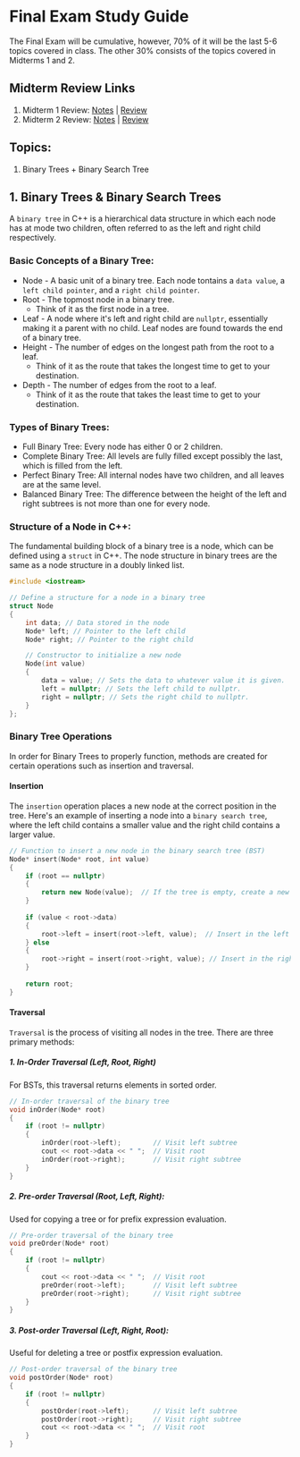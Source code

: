 # Final Exam Study Guide

The Final Exam will be cumulative, however, 70% of it will be the last 5-6 topics covered in class. The other 30% consists of the topics covered in Midterms 1 and 2.

## Midterm Review Links
1. Midterm 1 Review: [Notes](./Midterm%201%20Review%20FIles/Midterm1Notes%20FINAL.md) | [Review](./Midterm%201%20Review%20FIles/Midterm1Review%20FINAL.md)
2. Midterm 2 Review: [Notes](./Midterm%202%20Review%20FIles/Midterm2Notes%20FINAL.md) | [Review](./Midterm%202%20Review%20FIles/Midterm2Review%20FINAL.md)

## Topics:
1. Binary Trees + Binary Search Tree

## 1. Binary Trees & Binary Search Trees
A ```binary tree``` in C++ is a hierarchical data structure in which each node has at mode two children, often referred to as the left and right child respectively. 

### Basic Concepts of a Binary Tree:
* Node - A basic unit of a binary tree. Each node tontains a ```data value```, a ```left child pointer```, and a ```right child pointer```.
* Root - The topmost node in a binary tree. 
  * Think of it as the first node in a tree.
* Leaf - A node where it's left and right child are ```nullptr```, essentially making it a parent with no child. Leaf nodes are found towards the end of a binary tree.
* Height - The number of edges on the longest path from the root to a leaf. 
  * Think of it as the route that takes the longest time to get to your destination.
* Depth - The number of edges from the root to a leaf. 
  * Think of it as the route that takes the least time to get to your destination.

### Types of Binary Trees:
* Full Binary Tree: Every node has either 0 or 2 children.
* Complete Binary Tree: All levels are fully filled except possibly the last, which is filled from the left.
* Perfect Binary Tree: All internal nodes have two children, and all leaves are at the same level.
* Balanced Binary Tree: The difference between the height of the left and right subtrees is not more than one for every node.

### Structure of a Node in C++:
The fundamental building block of a binary tree is a node, which can be defined using a ```struct``` in C++. The node structure in binary trees are the same as a node structure in a doubly linked list.

```cpp
#include <iostream>

// Define a structure for a node in a binary tree
struct Node
{
    int data; // Data stored in the node
    Node* left; // Pointer to the left child
    Node* right; // Pointer to the right child

    // Constructor to initialize a new node
    Node(int value) 
    {
        data = value; // Sets the data to whatever value it is given.
        left = nullptr; // Sets the left child to nullptr.
        right = nullptr; // Sets the right child to nullptr.
    }
};
```

### Binary Tree Operations
In order for Binary Trees to properly function, methods are created for certain operations such as insertion and traversal.

#### Insertion
The ```insertion``` operation places a new node at the correct position in the tree. Here's an example of inserting a node into a ```binary search tree```, where the left child contains a smaller value and the right child contains a larger value.

```cpp
// Function to insert a new node in the binary search tree (BST)
Node* insert(Node* root, int value) 
{
    if (root == nullptr) 
    {
        return new Node(value);  // If the tree is empty, create a new node
    }
    
    if (value < root->data) 
    {
        root->left = insert(root->left, value);  // Insert in the left subtree
    } else 
    {
        root->right = insert(root->right, value); // Insert in the right subtree
    }
    
    return root;
}
```

#### Traversal
```Traversal``` is the process of visiting all nodes in the tree. There are three primary methods:

##### 1. In-Order Traversal (Left, Root, Right)
For BSTs, this traversal returns elements in sorted order.

```cpp
// In-order traversal of the binary tree
void inOrder(Node* root) 
{
    if (root != nullptr) 
    {
        inOrder(root->left);        // Visit left subtree
        cout << root->data << " ";  // Visit root
        inOrder(root->right);       // Visit right subtree
    }
}
```

##### 2. Pre-order Traversal (Root, Left, Right):
Used for copying a tree or for prefix expression evaluation.

```cpp
// Pre-order traversal of the binary tree
void preOrder(Node* root) 
{
    if (root != nullptr) 
    {
        cout << root->data << " ";  // Visit root
        preOrder(root->left);       // Visit left subtree
        preOrder(root->right);      // Visit right subtree
    }
}
```

##### 3. Post-order Traversal (Left, Right, Root):
Useful for deleting a tree or postfix expression evaluation.

```cpp
// Post-order traversal of the binary tree
void postOrder(Node* root) 
{
    if (root != nullptr) 
    {
        postOrder(root->left);      // Visit left subtree
        postOrder(root->right);     // Visit right subtree
        cout << root->data << " ";  // Visit root
    }
}
```
